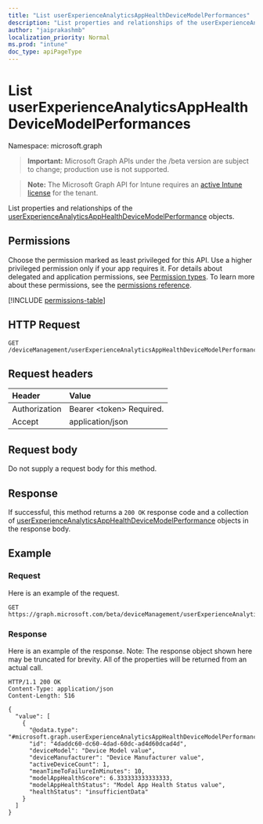 ```yaml
---
title: "List userExperienceAnalyticsAppHealthDeviceModelPerformances"
description: "List properties and relationships of the userExperienceAnalyticsAppHealthDeviceModelPerformance objects."
author: "jaiprakashmb"
localization_priority: Normal
ms.prod: "intune"
doc_type: apiPageType
---
```


# List userExperienceAnalyticsAppHealthDeviceModelPerformances

Namespace: microsoft.graph

> **Important:** Microsoft Graph APIs under the /beta version are subject to change; production use is not supported.

> **Note:** The Microsoft Graph API for Intune requires an [active Intune license](https://go.microsoft.com/fwlink/?linkid=839381) for the tenant.

List properties and relationships of the [userExperienceAnalyticsAppHealthDeviceModelPerformance](../resources/intune-devices-userexperienceanalyticsapphealthdevicemodelperformance.md) objects.

## Permissions
Choose the permission marked as least privileged for this API. Use a higher privileged permission only if your app requires it. For details about delegated and application permissions, see [Permission types](/graph/permissions-overview#permission-types). To learn more about these permissions, see the [permissions reference](/graph/permissions-reference).

<!-- { "blockType": "permissions", "name": "intune_devices_userexperienceanalyticsapphealthdevicemodelperformance_list" } -->
[!INCLUDE [permissions-table](../includes/permissions/intune-devices-userexperienceanalyticsapphealthdevicemodelperformance-list-permissions.md)]

## HTTP Request
<!-- {
  "blockType": "ignored"
}
-->
``` http
GET /deviceManagement/userExperienceAnalyticsAppHealthDeviceModelPerformance
```

## Request headers
|Header|Value|
|:---|:---|
|Authorization|Bearer &lt;token&gt; Required.|
|Accept|application/json|

## Request body
Do not supply a request body for this method.

## Response
If successful, this method returns a `200 OK` response code and a collection of [userExperienceAnalyticsAppHealthDeviceModelPerformance](../resources/intune-devices-userexperienceanalyticsapphealthdevicemodelperformance.md) objects in the response body.

## Example

### Request
Here is an example of the request.
``` http
GET https://graph.microsoft.com/beta/deviceManagement/userExperienceAnalyticsAppHealthDeviceModelPerformance
```

### Response
Here is an example of the response. Note: The response object shown here may be truncated for brevity. All of the properties will be returned from an actual call.
``` http
HTTP/1.1 200 OK
Content-Type: application/json
Content-Length: 516

{
  "value": [
    {
      "@odata.type": "#microsoft.graph.userExperienceAnalyticsAppHealthDeviceModelPerformance",
      "id": "4daddc60-dc60-4dad-60dc-ad4d60dcad4d",
      "deviceModel": "Device Model value",
      "deviceManufacturer": "Device Manufacturer value",
      "activeDeviceCount": 1,
      "meanTimeToFailureInMinutes": 10,
      "modelAppHealthScore": 6.333333333333333,
      "modelAppHealthStatus": "Model App Health Status value",
      "healthStatus": "insufficientData"
    }
  ]
}
```
